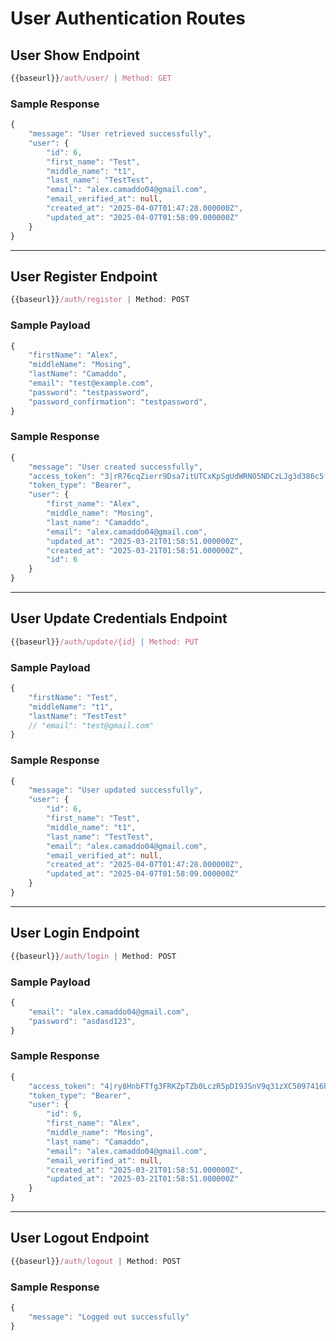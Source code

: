 # User Authentication Routes

## User Show Endpoint

```typescript
{{baseurl}}/auth/user/ | Method: GET
```

### Sample Response

```typescript
{
    "message": "User retrieved successfully",
    "user": {
        "id": 6,
        "first_name": "Test",
        "middle_name": "t1",
        "last_name": "TestTest",
        "email": "alex.camaddo04@gmail.com",
        "email_verified_at": null,
        "created_at": "2025-04-07T01:47:28.000000Z",
        "updated_at": "2025-04-07T01:58:09.000000Z"
    }
}
```

---

## User Register Endpoint

```typescript
{{baseurl}}/auth/register | Method: POST
```

### Sample Payload

```typescript
{
    "firstName": "Alex",
    "middleName": "Mosing",
    "lastName": "Camaddo",
    "email": "test@example.com",
    "password": "testpassword",
    "password_confirmation": "testpassword",
}
```

### Sample Response

```typescript
{
    "message": "User created successfully",
    "access_token": "3|rR76cqZierr9Dsa7itUTCxKpSgUdWRNO5NDCzLJg3d386c5f",
    "token_type": "Bearer",
    "user": {
        "first_name": "Alex",
        "middle_name": "Mosing",
        "last_name": "Camaddo",
        "email": "alex.camaddo04@gmail.com",
        "updated_at": "2025-03-21T01:58:51.000000Z",
        "created_at": "2025-03-21T01:58:51.000000Z",
        "id": 6
    }
}
```

---

## User Update Credentials Endpoint

```typescript
{{baseurl}}/auth/update/{id} | Method: PUT
```

### Sample Payload

```typescript
{
    "firstName": "Test",
    "middleName": "t1",
    "lastName": "TestTest"
    // "email": "test@gmail.com"
}
```

### Sample Response

```typescript
{
    "message": "User updated successfully",
    "user": {
        "id": 6,
        "first_name": "Test",
        "middle_name": "t1",
        "last_name": "TestTest",
        "email": "alex.camaddo04@gmail.com",
        "email_verified_at": null,
        "created_at": "2025-04-07T01:47:28.000000Z",
        "updated_at": "2025-04-07T01:58:09.000000Z"
    }
}
```

---

## User Login Endpoint

```typescript
{{baseurl}}/auth/login | Method: POST
```

### Sample Payload

```typescript
{
    "email": "alex.camaddo04@gmail.com",
    "password": "asdasd123",
}
```

### Sample Response

```typescript
{
    "access_token": "4|ry8HnbFTfg3FRKZpTZb0LczR5pDI9JSnV9q31zXC5097416b",
    "token_type": "Bearer",
    "user": {
        "id": 6,
        "first_name": "Alex",
        "middle_name": "Mosing",
        "last_name": "Camaddo",
        "email": "alex.camaddo04@gmail.com",
        "email_verified_at": null,
        "created_at": "2025-03-21T01:58:51.000000Z",
        "updated_at": "2025-03-21T01:58:51.000000Z"
    }
}
```

---

## User Logout Endpoint

```typescript
{{baseurl}}/auth/logout | Method: POST
```

### Sample Response

```typescript
{
    "message": "Logged out successfully"
}
```

